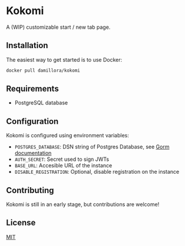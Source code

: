 # Kokomi

A (WIP) customizable start / new tab page.

## Installation

The easiest way to get started is to use Docker:
```bash
docker pull damillora/kokomi
```

## Requirements

* PostgreSQL database

## Configuration

Kokomi is configured using environment variables:

* `POSTGRES_DATABASE`: DSN string of Postgres Database, see [Gorm documentation](https://gorm.io/docs/connecting_to_the_database.html)
* `AUTH_SECRET`: Secret used to sign JWTs
* `BASE_URL`: Accesible URL of the instance
* `DISABLE_REGISTRATION`: Optional, disable registration on the instance

## Contributing
Kokomi is still in an early stage, but contributions are welcome!

## License
[MIT](https://choosealicense.com/licenses/mit/)
